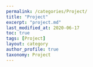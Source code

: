 ```yaml
---
permalink: /categories/Project/
title: "Project"
excerpt: "project.md"
last_modified_at: 2020-06-17
toc: true
tags: [Project]
layout: category
author_profile: true
taxonomy: Project
---
```

